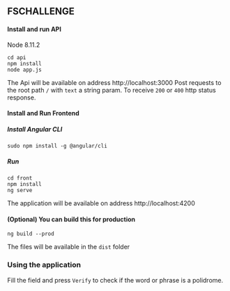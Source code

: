 ## FSCHALLENGE

#### Install and run API
Node 8.11.2
```
cd api
npm install
node app.js
```
The Api will be available on address http://localhost:3000
Post requests to the root path `/` with `text` a string param. To receive `200` or `400` http status response.

#### Install and Run Frontend
##### Install Angular CLI
```
sudo npm install -g @angular/cli
```
##### Run
```
cd front
npm install
ng serve
```
The application will be available on address http://localhost:4200

#### (Optional) You can build this for production
```
ng build --prod
```
The files will be available in the `dist` folder

### Using the application
Fill the field and press `Verify` to check if the word or phrase is a polidrome.